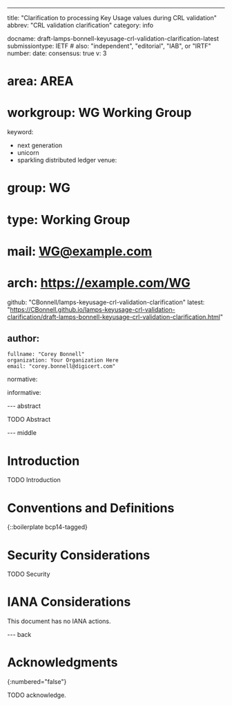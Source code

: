 ---
title: "Clarification to processing Key Usage values during CRL validation"
abbrev: "CRL validation clarification"
category: info

docname: draft-lamps-bonnell-keyusage-crl-validation-clarification-latest
submissiontype: IETF  # also: "independent", "editorial", "IAB", or "IRTF"
number:
date:
consensus: true
v: 3
# area: AREA
# workgroup: WG Working Group
keyword:
 - next generation
 - unicorn
 - sparkling distributed ledger
venue:
#  group: WG
#  type: Working Group
#  mail: WG@example.com
#  arch: https://example.com/WG
  github: "CBonnell/lamps-keyusage-crl-validation-clarification"
  latest: "https://CBonnell.github.io/lamps-keyusage-crl-validation-clarification/draft-lamps-bonnell-keyusage-crl-validation-clarification.html"

author:
 -
    fullname: "Corey Bonnell"
    organization: Your Organization Here
    email: "corey.bonnell@digicert.com"

normative:

informative:


--- abstract

TODO Abstract


--- middle

# Introduction

TODO Introduction


# Conventions and Definitions

{::boilerplate bcp14-tagged}


# Security Considerations

TODO Security


# IANA Considerations

This document has no IANA actions.


--- back

# Acknowledgments
{:numbered="false"}

TODO acknowledge.
